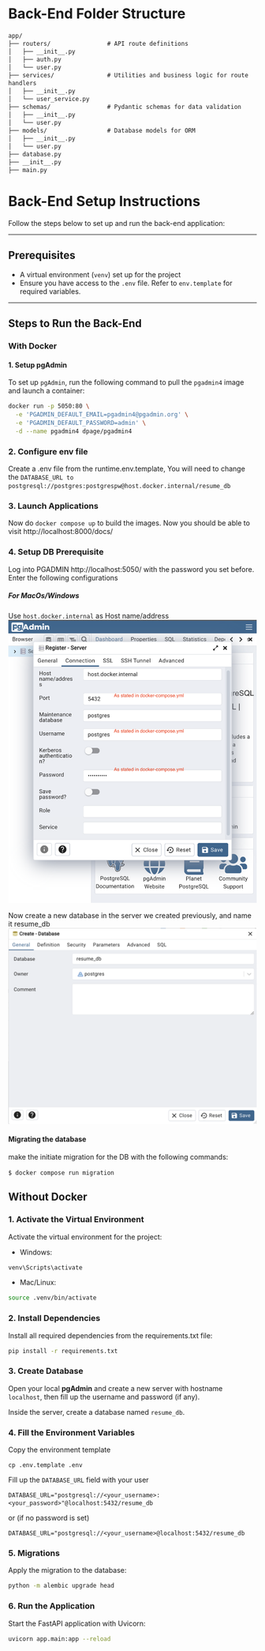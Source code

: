 # Back-End Folder Structure

```plaintext
app/
├── routers/                # API route definitions
│   ├── __init__.py
│   ├── auth.py
│   └── user.py
├── services/               # Utilities and business logic for route handlers
│   ├── __init__.py
│   └── user_service.py
├── schemas/                # Pydantic schemas for data validation
│   ├── __init__.py
│   └── user.py
├── models/                 # Database models for ORM
│   ├── __init__.py
│   └── user.py
├── database.py 
├── __init__.py
├── main.py
```

# Back-End Setup Instructions

Follow the steps below to set up and run the back-end application:

---

## **Prerequisites**

- A virtual environment (`venv`) set up for the project
- Ensure you have access to the `.env` file. Refer to `env.template` for required variables.

---

## **Steps to Run the Back-End**

### **With Docker**

#### 1. **Setup pgAdmin**

To set up `pgAdmin`, run the following command to pull the `pgadmin4` image and launch a container:

```bash
docker run -p 5050:80 \
  -e 'PGADMIN_DEFAULT_EMAIL=pgadmin4@pgadmin.org' \
  -e 'PGADMIN_DEFAULT_PASSWORD=admin' \
  -d --name pgadmin4 dpage/pgadmin4
```

### 2. Configure env file
Create a .env file from the runtime.env.template, You will need to change the `DATABASE_URL to
postgresql://postgres:postgrespw@host.docker.internal/resume_db`

### 3. Launch Applications
Now do `docker compose up` to build the images. Now you should be able to visit http://localhost:8000/docs/

### 4. Setup DB Prerequisite
Log into PGADMIN http://localhost:5050/ with the password you set before. Enter the following configurations

##### For MacOs/Windows
Use `host.docker.internal` as Host name/address
![pgadmin](img/pgadmin.png)

Now create a new database in the server we created previously, and name it resume_db
![db](img/db.png)

#### Migrating the database
make the initiate migration for the DB with the following commands: 

`$ docker compose run migration`



## Without Docker
### 1. Activate the Virtual Environment
Activate the virtual environment for the project:

- Windows: 
```bash
venv\Scripts\activate
```
- Mac/Linux: 
```bash
source .venv/bin/activate
```
### 2. Install Dependencies
Install all required dependencies from the requirements.txt file:

```bash
pip install -r requirements.txt
```

### 3. Create Database
Open your local **pgAdmin** and create a new server with hostname ```localhost```, then fill up the username and password (if any).

Inside the server, create a database named ```resume_db```.

### 4. Fill the Environment Variables
Copy the environment template
```
cp .env.template .env
```
Fill up the ```DATABASE_URL``` field with your user
```
DATABASE_URL="postgresql://<your_username>:<your_password>"@localhost:5432/resume_db
```
or (if no password is set)
```
DATABASE_URL="postgresql://<your_username>@localhost:5432/resume_db
```

### 5. Migrations
Apply the migration to the database:

```bash
python -m alembic upgrade head
```

### 6. Run the Application
Start the FastAPI application with Uvicorn:
```bash
uvicorn app.main:app --reload
```